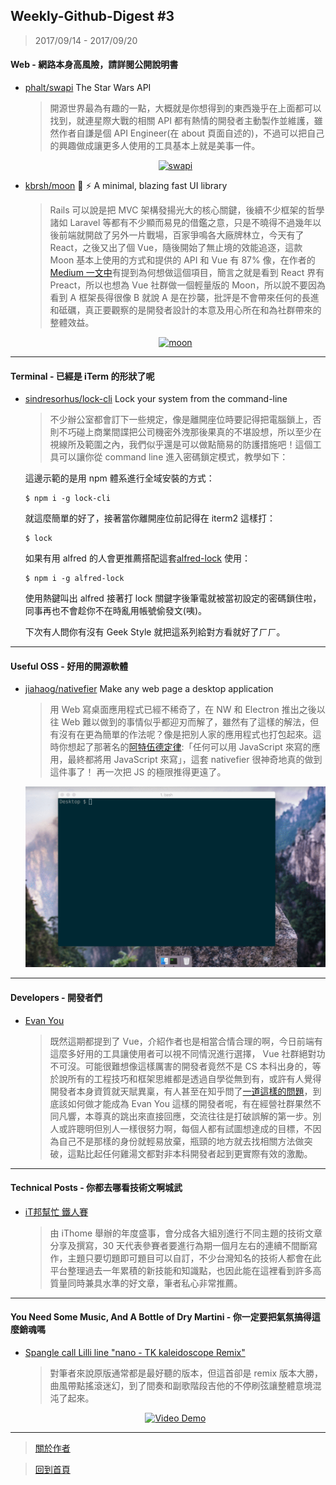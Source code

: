 ## Weekly-Github-Digest #3
> 2017/09/14 - 2017/09/20

#### Web - 網路本身高風險，請詳閱公開說明書
- [phalt/swapi](https://github.com/phalt/swapi)  The Star Wars API 
  
  > 開源世界最為有趣的一點，大概就是你想得到的東西幾乎在上面都可以找到，就連星際大戰的相關 API 都有熱情的開發者主動製作並維護，雖然作者自謙是個 API Engineer(在 about 頁面自述的)，不過可以把自己的興趣做成讓更多人使用的工具基本上就是美事一件。
  <p align="center">
    <a target="_blank" href="https://github.com/phalt/swapi"><img alt="swapi" src="https://i.imgur.com/nO3ycK3.png"></a>
  </p>
  
- [kbrsh/moon](https://github.com/kbrsh/moon)  🌙 ⚡️ A minimal, blazing fast UI library
  > Rails 可以說是把 MVC 架構發揚光大的核心關鍵，後續不少框架的哲學諸如 Laravel 等都有不少顯而易見的借鑑之意，只是不曉得不過幾年以後前端就開啟了另外一片戰場，百家爭鳴各大廠牌林立，今天有了 React，之後又出了個 Vue，隨後開始了無止境的效能追逐，這款 Moon 基本上使用的方式和提供的 API 和 Vue 有 87% 像，在作者的[Medium 一文中](https://hackernoon.com/introducing-moon-1d44a99635f0)有提到為何想做這個項目，簡言之就是看到 React 界有 Preact，所以也想為 Vue 社群做一個輕量版的 Moon，所以說不要因為看到 A 框架長得很像 B 就說 A 是在抄襲，批評是不會帶來任何的長進和砥礪，真正要觀察的是開發者設計的本意及用心所在和為社群帶來的整體效益。 
  <p align="center">
    <a target="_blank" href="https://github.com/kbrsh/moon"><img alt="moon" src="https://i.imgur.com/t6iK8UA.png"></a>
  </p>
---

#### Terminal - 已經是 iTerm 的形狀了呢
- [sindresorhus/lock-cli](https://github.com/sindresorhus/lock-cli)  Lock your system from the command-line
  
  > 不少辦公室都會訂下一些規定，像是離開座位時要記得把電腦鎖上，否則不巧碰上商業間諜把公司機密外洩那後果真的不堪設想，所以至少在視線所及範圍之內，我們似乎還是可以做點簡易的防護措施吧！這個工具可以讓你從 command line 進入密碼鎖定模式，教學如下：

  這邊示範的是用 npm 體系進行全域安裝的方式：
  ```shell
  $ npm i -g lock-cli
  ```
  就這麼簡單的好了，接著當你離開座位前記得在 iterm2 這樣打：

  ```shell
  $ lock
  ```
  如果有用 alfred 的人會更推薦搭配這套[alfred-lock](https://github.com/sindresorhus/alfred-lock) 使用：
  ```shell
  $ npm i -g alfred-lock
  ```
  使用熱鍵叫出 alfred 接著打 lock 關鍵字後筆電就被當初設定的密碼鎖住啦，同事再也不會趁你不在時亂用帳號偷發文(咦)。
  
  下次有人問你有沒有 Geek Style 就把這系列給對方看就好了ㄏㄏ。

---

#### Useful OSS - 好用的開源軟體

- [jiahaog/nativefier](https://github.com/jiahaog/nativefier)  Make any web page a desktop application

  > 用 Web 寫桌面應用程式已經不稀奇了，在 NW 和 Electron 推出之後以往 Web 難以做到的事情似乎都迎刃而解了，雖然有了這樣的解法，但有沒有在更為簡單的作法呢？像是把別人家的應用程式也打包起來。這時你想起了那著名的[阿特伍德定律](https://blog.codinghorror.com/the-principle-of-least-power/):「任何可以用 JavaScript 來寫的應用，最終都將用 JavaScript 來寫」，這套 nativefier 很神奇地真的做到這件事了！ 再一次把 JS 的極限推得更遠了。
  <p align="center">
    <a target="_blank" href="https://github.com/jiahaog/nativefier"><img alt="nativefier" src="https://raw.githubusercontent.com/jiahaog/nativefier/master/screenshots/walkthrough.gif"></a>
  </p>
---

#### Developers - 開發者們

- [Evan You](https://github.com/yyx990803)
  
  > 既然這期都提到了 Vue，介紹作者也是相當合情合理的啊，今日前端有這麼多好用的工具讓使用者可以視不同情況進行選擇， Vue 社群絕對功不可沒。可能很難想像這樣厲害的開發者竟然不是 CS 本科出身的，等於說所有的工程技巧和框架思維都是透過自學從無到有，或許有人覺得開發者本身資質就天賦異稟，有人甚至在知乎問了[一道這樣的問題](https://www.zhihu.com/question/53539039)，到底該如何做才能成為 Evan You 這樣的開發者呢，有在經營社群果然不同凡響，本尊真的跳出來直接回應，交流往往是打破誤解的第一步。別人或許聰明但別人一樣很努力啊，每個人都有試圖想達成的目標，不因為自己不是那樣的身份就輕易放棄，瓶頸的地方就去找相關方法做突破，這點比起任何雞湯文都對非本科開發者起到更實際有效的激勵。

---

#### Technical Posts - 你都去哪看技術文啊城武

- [iT邦幫忙 鐵人賽](http://ithelp.ithome.com.tw/tags/articles/2017%E9%90%B5%E4%BA%BA%E8%B3%BD)
  
  > 由 iThome 舉辦的年度盛事，會分成各大組別進行不同主題的技術文章分享及撰寫，30 天代表參賽者要進行為期一個月左右的連續不間斷寫作，主題只要切題即可題目可以自訂，不少台灣知名的技術人都會在此平台整理過去一年累積的新技能和知識點，也因此能在這裡看到許多高質量同時兼具水準的好文章，筆者私心非常推薦。

---

#### You Need Some Music, And A Bottle of Dry Martini - 你一定要把氣氛搞得這麼銷魂嗎
- [Spangle call Lilli line "nano - TK kaleidoscope Remix"](https://www.youtube.com/watch?v=0zUE1E3e7Mg)
  
  > 對筆者來說原版通常都是最好聽的版本，但這首卻是 remix 版本大勝，曲風帶點搖滾迷幻，到了間奏和副歌階段吉他的不停刷弦讓整體意境混沌了起來。
  <p align="center"> 
    <a href="https://www.youtube.com/watch?v=0zUE1E3e7Mg">
      <img src="https://i.imgur.com/pi66ueL.png" alt="Video Demo" />
    </a>
  </p>


---
> [關於作者](https://goo.gl/1pnqEk)

> [回到首頁](https://git.io/v5wk4)
